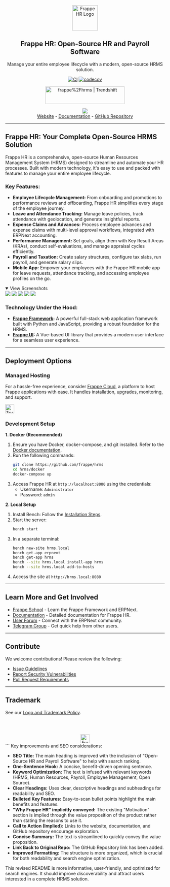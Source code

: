 <div align="center">
	<a href="https://frappe.io/hr">
		<img src=".github/frappe-hr-logo.png" height="80px" width="80px" alt="Frappe HR Logo">
	</a>
	<h2>Frappe HR: Open-Source HR and Payroll Software</h2>
	<p align="center">
		<p>Manage your entire employee lifecycle with a modern, open-source HRMS solution.</p>
	</p>

[![CI](https://github.com/frappe/hrms/actions/workflows/ci.yml/badge.svg?branch=develop)](https://github.com/frappe/hrms/actions/workflows/ci.yml)
[![codecov](https://codecov.io/gh/frappe/hrms/branch/develop/graph/badge.svg?token=0TwvyUg3I5)](https://codecov.io/gh/frappe/hrms)

<a href="https://trendshift.io/repositories/10972" target="_blank"><img src="https://trendshift.io/api/badge/repositories/10972" alt="frappe%2Fhrms | Trendshift" style="width: 250px; height: 55px;" width="250" height="55"/></a>
</div>

<div align="center">
	<img src=".github/hrms-hero.png"/>
</div>

<div align="center">
	<a href="https://frappe.io/hr">Website</a>
	-
	<a href="https://docs.frappe.io/hr/introduction">Documentation</a>
	-
	<a href="https://github.com/frappe/hrms">GitHub Repository</a>
</div>

---

## Frappe HR: Your Complete Open-Source HRMS Solution

Frappe HR is a comprehensive, open-source Human Resources Management System (HRMS) designed to streamline and automate your HR processes. Built with modern technology, it's easy to use and packed with features to manage your entire employee lifecycle.

### Key Features:

*   **Employee Lifecycle Management:** From onboarding and promotions to performance reviews and offboarding, Frappe HR simplifies every stage of the employee journey.
*   **Leave and Attendance Tracking:** Manage leave policies, track attendance with geolocation, and generate insightful reports.
*   **Expense Claims and Advances:**  Process employee advances and expense claims with multi-level approval workflows, integrated with ERPNext accounting.
*   **Performance Management:** Set goals, align them with Key Result Areas (KRAs), conduct self-evaluations, and manage appraisal cycles efficiently.
*   **Payroll and Taxation:**  Create salary structures, configure tax slabs, run payroll, and generate salary slips.
*   **Mobile App:** Empower your employees with the Frappe HR mobile app for leave requests, attendance tracking, and accessing employee profiles on the go.

<details open>
<summary>View Screenshots</summary>
	<img src=".github/hrms-appraisal.png"/>
	<img src=".github/hrms-requisition.png"/>
	<img src=".github/hrms-attendance.png"/>
	<img src=".github/hrms-salary.png"/>
	<img src=".github/hrms-pwa.png"/>
</details>

### Technology Under the Hood:

*   **[Frappe Framework](https://github.com/frappe/frappe):** A powerful full-stack web application framework built with Python and JavaScript, providing a robust foundation for the HRMS.
*   **[Frappe UI](https://github.com/frappe/frappe-ui):**  A Vue-based UI library that provides a modern user interface for a seamless user experience.

---

## Deployment Options

### Managed Hosting

For a hassle-free experience, consider [Frappe Cloud](https://frappecloud.com), a platform to host Frappe applications with ease. It handles installation, upgrades, monitoring, and support.

<div>
	<a href="https://frappecloud.com/hrms/signup" target="_blank">
		<picture>
			<source media="(prefers-color-scheme: dark)" srcset="https://frappe.io/files/try-on-fc-white.png">
			<img src="https://frappe.io/files/try-on-fc-black.png" alt="Try on Frappe Cloud" height="28" />
		</picture>
	</a>
</div>

### Development Setup
**1. Docker (Recommended)**

1.  Ensure you have Docker, docker-compose, and git installed. Refer to the [Docker documentation](https://docs.docker.com/).
2.  Run the following commands:
    ```bash
    git clone https://github.com/frappe/hrms
    cd hrms/docker
    docker-compose up
    ```
3.  Access Frappe HR at `http://localhost:8000` using the credentials:
    *   Username: `Administrator`
    *   Password: `admin`

**2. Local Setup**
1.  Install Bench: Follow the [Installation Steps](https://frappeframework.com/docs/user/en/installation).
2.  Start the server:
    ```bash
    bench start
    ```
3.  In a separate terminal:
    ```bash
    bench new-site hrms.local
    bench get-app erpnext
    bench get-app hrms
    bench --site hrms.local install-app hrms
    bench --site hrms.local add-to-hosts
    ```
4.  Access the site at `http://hrms.local:8080`

---

## Learn More and Get Involved

*   [Frappe School](https://frappe.school) - Learn the Frappe Framework and ERPNext.
*   [Documentation](https://docs.frappe.io/hr) - Detailed documentation for Frappe HR.
*   [User Forum](https://discuss.erpnext.com/) - Connect with the ERPNext community.
*   [Telegram Group](https://t.me/frappehr) - Get quick help from other users.

---

## Contribute

We welcome contributions!  Please review the following:

*   [Issue Guidelines](https://github.com/frappe/erpnext/wiki/Issue-Guidelines)
*   [Report Security Vulnerabilities](https://erpnext.com/security)
*   [Pull Request Requirements](https://github.com/frappe/erpnext/wiki/Contribution-Guidelines)

---

## Trademark

See our [Logo and Trademark Policy](TRADEMARK_POLICY.md).

<br />
<br />
<div align="center" style="padding-top: 0.75rem;">
	<a href="https://frappe.io" target="_blank">
		<picture>
			<source media="(prefers-color-scheme: dark)" srcset="https://frappe.io/files/Frappe-white.png">
			<img src="https://frappe.io/files/Frappe-black.png" alt="Frappe Technologies" height="28"/>
		</picture>
	</a>
</div>
```
Key improvements and SEO considerations:

*   **SEO Title:**  The main heading is improved with the inclusion of "Open-Source HR and Payroll Software" to help with search ranking.
*   **One-Sentence Hook:**  A concise, benefit-driven opening sentence.
*   **Keyword Optimization:**  The text is infused with relevant keywords (HRMS, Human Resources, Payroll, Employee Management, Open Source).
*   **Clear Headings:**  Uses clear, descriptive headings and subheadings for readability and SEO.
*   **Bulleted Key Features:**  Easy-to-scan bullet points highlight the main benefits and features.
*   **"Why Frappe HR" implicitly conveyed:** The existing "Motivation" section is implied through the value proposition of the product rather than stating the reasons to use it.
*   **Call to Action (Implied):**  Links to the website, documentation, and GitHub repository encourage exploration.
*   **Concise Summary:** The text is streamlined to quickly convey the value proposition.
*   **Link Back to Original Repo:**  The GitHub Repository link has been added.
*   **Improved Formatting:** The structure is more organized, which is crucial for both readability and search engine optimization.

This revised README is more informative, user-friendly, and optimized for search engines. It should improve discoverability and attract users interested in a complete HRMS solution.